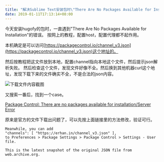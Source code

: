 ```yaml
---
title: "解决Sublime Text安装包时\"There Are No Packages Available for Installation\"的报错"
date: 2019-01-11T17:13:14+08:00
---
```


今天安装hugofy的包时，一直遇到"There Are No Packages Available for Installation"的错误。
按网上的教程，配置host，配置代理都不起作用。

本机确定是可以访问[https://packagecontrol.io/channel_v3.json](https://packagecontrol.io/channel_v3.json)这个地址的。

然后按教程把这文件放到本地，配置channel指向本地这个文件，然后提示json解析失败。
然后检查这个文件，发现文件好像不全。然后换到其他机器curl这个地址，发现下载下来的文件确实不全，不是合法的json内容。

![下载文件内容截图](https://static.liudon.com/63c9befaly1fz7anr0smxj20fg0famzv.jpg)

又搜索一番后，找到一个case。

[Package Control: There are no packages available for installation/Server Error](https://github.com/wbond/package_control/issues/1397)

原来是官方的文件下载出问题了，可以先按上面链接里的方法修改，验证可行。

```
Meanwhile, you can add
"channels": [ "https://erhan.in/channel_v3.json" ],
to Preferences > Package Settings > Package Control > Settings - User file.

This is the latest snapshot of the original JSON file from web.archive.org.
```
